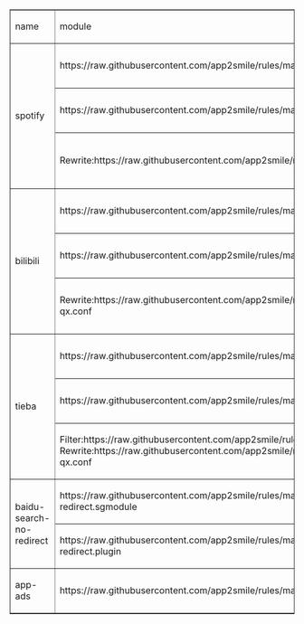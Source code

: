 <table border="1">
    <tbody>
        <tr>
            <td>
                <p>
                    name
                </p>
            </td>
            <td>
                <p>
                    module
                </p>
            </td>
            <td>
                <p>
                    desc
                </p>
            </td>
        </tr>
        <tr>
            <td rowspan="3">
                <p>
                    spotify
                </p>
            </td>
            <td>
                <p>
                    https://raw.githubusercontent.com/app2smile/rules/master/module/spotify.module
                </p>
            </td>
            <td>
                <p>
                    iOS15 &amp; Surge
                </p>
            </td>
        </tr>
        <tr>
            <td>
                <p>
                    https://raw.githubusercontent.com/app2smile/rules/master/plugin/spotify.plugin
                </p>
            </td>
            <td>
                <p>
                    iOS15 &amp; Loon
                </p>
            </td>
        </tr>
        <tr>
            <td>
                <p>
                    Rewrite:https://raw.githubusercontent.com/app2smile/rules/master/module/spotify.conf
                </p>
            </td>
            <td>
                <p>
                    iOS15 &amp; Quantumult X
                </p>
            </td>
        </tr>
        <tr>
            <td rowspan="3">
                <p>
                    bilibili
                </p>
            </td>
            <td>
                <p>
                    https://raw.githubusercontent.com/app2smile/rules/master/module/bilibili.sgmodule
                </p>
            </td>
            <td>
                <p>
                    iOS15 &amp; Surge
                </p>
            </td>
        </tr>
        <tr>
            <td>
                <p>
                    https://raw.githubusercontent.com/app2smile/rules/master/plugin/bilibili.plugin
                </p>
            </td>
            <td>
                <p>
                    iOS15 &amp; Loon
                </p>
            </td>
        </tr>
        <tr>
            <td>
                <p>
                    Rewrite:https://raw.githubusercontent.com/app2smile/rules/master/module/bilibili-qx.conf
                </p>
            </td>
            <td>
                <p>
                    iOS15 &amp; Quantumult X
                </p>
            </td>
        </tr>
        <tr>
            <td rowspan="3">
                <p>
                    tieba
                </p>
            </td>
            <td>
                <p>
                    https://raw.githubusercontent.com/app2smile/rules/master/module/tieba.sgmodule
                </p>
            </td>
            <td>
                <p>
                    iOS15 &amp; Surge
                </p>
            </td>
        </tr>
        <tr>
            <td>
                <p>
                    https://raw.githubusercontent.com/app2smile/rules/master/plugin/tieba.plugin
                </p>
            </td>
            <td>
                <p>
                    iOS15 &amp; Loon
                </p>
            </td>
        </tr>
        <tr>
            <td>
                <p>
                    Filter:https://raw.githubusercontent.com/app2smile/rules/master/rule/tieba-ad-qx.list
                    Rewrite:https://raw.githubusercontent.com/app2smile/rules/master/module/tieba-qx.conf
                </p>
            </td>
            <td>
                <p>
                    iOS15 &amp; Quantumult X
                </p>
            </td>
        </tr>
        <tr>
            <td rowspan="2">
                <p>
                    baidu-search-no-redirect
                </p>
            </td>
            <td>
                <p>
                    https://raw.githubusercontent.com/app2smile/rules/master/module/baidu-no-redirect.sgmodule
                </p>
            </td>
            <td>
                <p>
                    Surge
                </p>
            </td>
        </tr>
        <tr>
            <td>
                <p>
                    https://raw.githubusercontent.com/app2smile/rules/master/plugin/baidu-no-redirect.plugin
                </p>
            </td>
            <td>
                <p>
                    Loon
                </p>
            </td>
        </tr>
        <tr>
            <td>
                <p>
                    app-ads
                </p>
            </td>
            <td>
                <p>
                    https://raw.githubusercontent.com/app2smile/rules/master/module/ad.sgmodule
                </p>
            </td>
            <td>
                <p>
                    self use
                </p>
            </td>
        </tr>
    </tbody>
</table>
